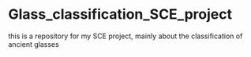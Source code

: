 # Glass_classification_SCE_project
this is a repository for my SCE project, mainly about the classification of ancient glasses
